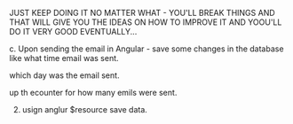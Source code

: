 JUST KEEP DOING IT NO MATTER WHAT - YOU'LL BREAK THINGS AND THAT WILL GIVE YOU THE IDEAS  ON HOW TO IMPROVE IT AND YOOU'LL DO IT  VERY GOOD EVENTUALLY...



c. Upon sending the email in Angular - save some changes in the database like 
what time email was sent. 

which day was the email sent. 


up th ecounter for how many emils were sent. 


2. usign anglur $resource save data. 





